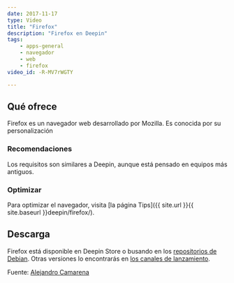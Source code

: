 ```yaml
---
date: 2017-11-17
type: Video
title: "Firefox"
description: "Firefox en Deepin"
tags:
    - apps-general
    - navegador
    - web
    - firefox
video_id: -R-MV7rWGTY

---
```


## Qué ofrece

Firefox es un navegador web desarrollado por Mozilla. Es conocida por su personalización

### Recomendaciones

Los requisitos son similares a Deepin, aunque está pensado en equipos más antiguos.

### Optimizar

Para optimizar el navegador, visita [la página Tips]({{ site.url }}{{ site.baseurl }}deepin/firefox/).

## Descarga

Firefox está disponible en Deepin Store o busando en los [repositorios de Debian](https://support.mozilla.org/es/kb/Instalar%20Firefox%20en%20GNU-Linux). Otras versiones lo encontrarás en [los canales de lanzamiento](https://www.mozilla.org/en-US/firefox/channel/desktop/).

Fuente: [Alejandro Camarena](https://www.youtube.com/channel/UCueXeAH1UD72MqwpIFWveXA)
